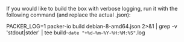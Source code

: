 If you would like to build the box with verbose logging, run it with the
following command (and replace the actual .json):

PACKER_LOG=1 packer-io build debian-8-amd64.json 2>&1 | grep -v 'stdout\|stder' | tee build-`date "+%d-%m-%Y-%H:%M:%S"`.log
